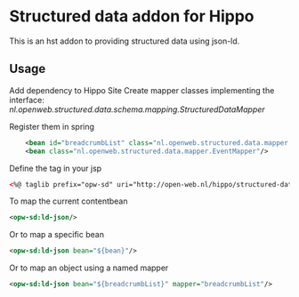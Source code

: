 Structured data addon for Hippo
================================
This is an hst addon to providing structured data using json-ld.

Usage
------
Add dependency to Hippo Site
Create mapper classes implementing the interface: _nl.openweb.structured.data.schema.mapping.StructuredDataMapper_

Register them in spring
```XML
    <bean id="breadcrumbList" class="nl.openweb.structured.data.mapper.BreadCrumbListMapper"/>
    <bean class="nl.openweb.structured.data.mapper.EventMapper"/>
```
Define the tag in your jsp
```XML 
<%@ taglib prefix="opw-sd" uri="http://open-web.nl/hippo/structured-data"%>
``` 
To map the current contentbean
```XML
<opw-sd:ld-json/>
```
Or to map a specific bean
```XML
<opw-sd:ld-json bean="${bean}"/>
```
Or to map an object using a named mapper
```XML
<opw-sd:ld-json bean="${breadcrumbList}" mapper="breadcrumbList"/>
```